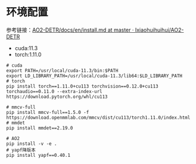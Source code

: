 # 环境配置
参考链接：[AO2-DETR/docs/en/install.md at master · Ixiaohuihuihui/AO2-DETR](https://github.com/Ixiaohuihuihui/AO2-DETR/blob/master/docs/en/install.md)
- cuda:11.3
- torch:1.11.0
```
# cuda
export PATH=/usr/local/cuda-11.3/bin:$PATH
export LD_LIBRARY_PATH=/usr/local/cuda-11.3/lib64:$LD_LIBRARY_PATH
# torch
pip install torch==1.11.0+cu113 torchvision==0.12.0+cu113 torchaudio==0.11.0 --extra-index-url https://download.pytorch.org/whl/cu113

# mmcv-full
pip install mmcv-full==1.5.0 -f https://download.openmmlab.com/mmcv/dist/cu113/torch1.11.0/index.html
# mmdet
pip install mmdet==2.19.0

# AO2
pip install -v -e .
# yapf降版本
pip install yapf==0.40.1
```
